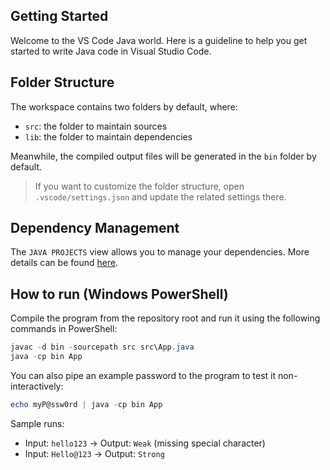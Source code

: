 ## Getting Started

Welcome to the VS Code Java world. Here is a guideline to help you get started to write Java code in Visual Studio Code.

## Folder Structure

The workspace contains two folders by default, where:

- `src`: the folder to maintain sources
- `lib`: the folder to maintain dependencies

Meanwhile, the compiled output files will be generated in the `bin` folder by default.

> If you want to customize the folder structure, open `.vscode/settings.json` and update the related settings there.

## Dependency Management

The `JAVA PROJECTS` view allows you to manage your dependencies. More details can be found [here](https://github.com/microsoft/vscode-java-dependency#manage-dependencies).

## How to run (Windows PowerShell)

Compile the program from the repository root and run it using the following commands in PowerShell:

```powershell
javac -d bin -sourcepath src src\App.java
java -cp bin App
```

You can also pipe an example password to the program to test it non-interactively:

```powershell
echo myP@ssw0rd | java -cp bin App
```

Sample runs:

- Input: `hello123` -> Output: `Weak` (missing special character)
- Input: `Hello@123` -> Output: `Strong`

